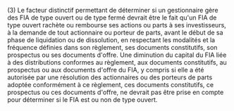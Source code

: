 (3) Le facteur distinctif permettant de déterminer si un gestionnaire gère des FIA de type ouvert ou de type fermé devrait être le fait qu'un FIA de type ouvert rachète ou rembourse ses actions ou parts à ses investisseurs, à la demande de tout actionnaire ou porteur de parts, avant le début de sa phase de liquidation ou de dissolution, en respectant les modalités et la fréquence définies dans son règlement, ses documents constitutifs, son prospectus ou ses documents d'offre. Une diminution du capital du FIA liée à des distributions conformes au règlement, aux documents constitutifs, au prospectus ou aux documents d'offre du FIA, y compris si elle a été autorisée par une résolution des actionnaires ou des porteurs de parts adoptée conformément à ce règlement, ces documents constitutifs, ce prospectus ou ces documents d'offre, ne devrait pas être prise en compte pour déterminer si le FIA est ou non de type ouvert.